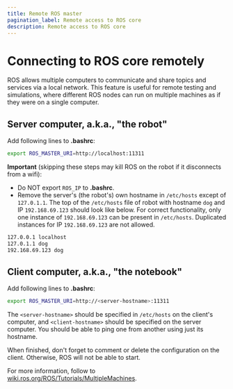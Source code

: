 ```yaml
---
title: Remote ROS master
pagination_label: Remote access to ROS core
description: Remote access to ROS core
---
```


# Connecting to ROS core remotely

ROS allows multiple computers to communicate and share topics and services via a local network.
This feature is useful for remote testing and simulations, where different ROS nodes can run on multiple machines as if they were on a single computer.

## Server computer, a.k.a., "the robot"

Add following lines to **.bashrc**:
```bash
export ROS_MASTER_URI=http://localhost:11311
```

**Important** (skipping these steps may kill ROS on the robot if it disconnects from a wifi):

- Do NOT export `ROS_IP` to **.bashrc**.
- Remove the server's (the robot's) own hostname in `/etc/hosts` except of `127.0.1.1`.
  The top of the `/etc/hosts` file of robot with hostname `dog` and IP `192.168.69.123` should look like below.
  For correct functionality, only one instance of `192.168.69.123` can be present in `/etc/hosts`.
  Duplicated instances for IP `192.168.69.123` are not allowed.
```bash
127.0.0.1 localhost
127.0.1.1 dog
192.168.69.123 dog
```

## Client computer, a.k.a., "the notebook"

Add following lines to **.bashrc**:
```bash
export ROS_MASTER_URI=http://<server-hostname>:11311
```

The `<server-hostname>` should be specified in `/etc/hosts` on the client's computer, and `<client-hostname>` should be specified on the server computer.
You should be able to ping one from another using just its hostname.

When finished, don't forget to comment or delete the configuration on the client.
Otherwise, ROS will not be able to start.

For more information, follow to [wiki.ros.org/ROS/Tutorials/MultipleMachines](http://wiki.ros.org/ROS/Tutorials/MultipleMachines).
